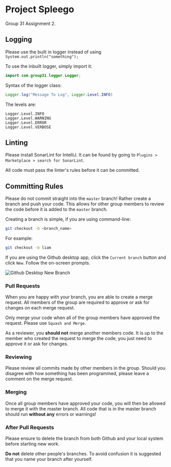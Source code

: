 # Project Spleego

Group 31 Assignment 2.

## Logging

Please use the built in logger instead of using `System.out.println("something");`

To use the inbuilt logger, simply import it:

```java
import com.group31.logger.Logger;
```

Syntax of the logger class:

```java
Logger.log("Message To Log", Logger.Level.INFO)
```

The levels are:

```
Logger.Level.INFO
Logger.Level.WARNING
Logger.Level.ERROR
Logger.Level.VERBOSE
```

## Linting

Please install SonarLint for IntelliJ. It can be found by going to `Plugins > Marketplace > search for SonarLint`.

All code must pass the linter's rules before it can be committed.

## Committing Rules

Please do not commit straight into the `master` branch! Rather create a branch and push your code. This allows for other
group members to review the code before it is added to the `master` branch.

Creating a branch is simple, if you are using command-line:

```sh
git checkout -b <branch_name>
```

For example:

```sh
git checkout -b liam
```

If you are using the Github desktop app, click the `Current branch` button and click `New`. Follow the on-screen prompts.

![Github Desktop New Branch](https://i.imgur.com/bE5K5Ui.png)

### Pull Requests

When you are happy with your branch, you are able to create a merge request. All members of the group are required to approve
or ask for changes on each merge request.

Only merge your code when all of the group members have approved the request. Please use `Squash and Merge`.

As a reviewer, you **should not** merge another members code. It is up to the member who created the request to merge the
code, you just need to approve it or ask for changes.

### Reviewing

Please review all commits made by other members in the group. Should you disagree with how something has been programmed,
please leave a comment on the merge request.

### Merging

Once all group members have approved your code, you will then be allowed to merge it with the master branch. All code
that is in the master branch should run **without any** errors or warnings!

### After Pull Requests

Please ensure to delete the branch from both Github and your local system before starting new work. 

**Do not** delete other people's branches. To avoid confusion it is suggested that you name your branch after yourself.
